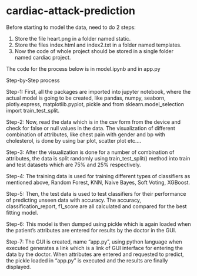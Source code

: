 # cardiac-attack-prediction

Before starting to model the data, need to do 2 steps:
 
1. Store the file heart.png in a folder named static.
2. Store the files index.html and index2.txt in a folder named templates.
3. Now the code of whole project should be stored in a single folder named cardiac project.

The code for the process below is in model.ipynb and in app.py

Step-by-Step process

Step-1: First, all the packages are imported into jupyter notebook, where the actual model is going to be created, like pandas, numpy, seaborn, plotly.express, matplotlib.pyplot, pickle and from sklearn.model_selection import train_test_split.

Step-2: Now, read the data which is in the csv form from the device and check for false or null values in the data. The visualization of different combination of attributes, like chest pain with gender and bp with cholesterol, is done by using bar plot, scatter plot etc….

Step-3: After the visualization is done for a number of combination of attributes, the data is split randomly using train_test_split() method into train and test datasets which are 75% and 25% respectively.

Step-4: The training data is used for training different types of classifiers as mentioned above, Random Forest, KNN, Naive Bayes, Soft Voting, XGBoost. 

Step-5: Then, the test data is used to test classifiers for their performance of predicting unseen data with accuracy. The accuracy, classification_report, f1_score are all calculated and compared for the best fitting model.

Step-6: This model is then dumped using pickle which is again loaded when the patient’s attributes are entered for results by the doctor in the GUI.

Step-7: The GUI is created, name “app.py”, using python language when executed generates a link which is a link of GUI interface for entering the data by the doctor. When attributes are entered and requested to predict, the pickle loaded in “app.py” is executed and the results are finally displayed. 
